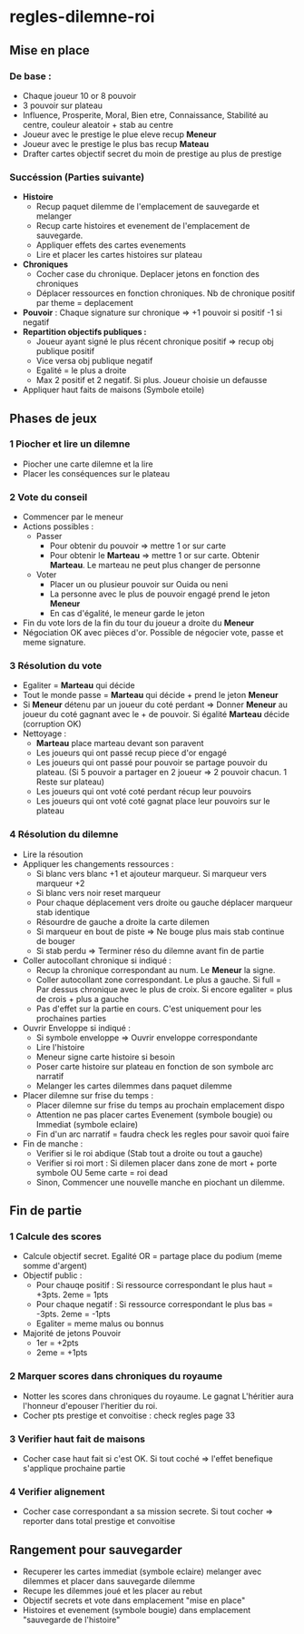 # regles-dilemne-roi

## Mise en place
### De base :
  - Chaque joueur 10 or 8 pouvoir
  - 3 pouvoir sur plateau
  - Influence, Prosperite, Moral, Bien etre, Connaissance, Stabilité au centre, couleur aleatoir + stab au centre
  - Joueur avec le prestige le plue eleve recup **Meneur**
  - Joueur avec le prestige le plus bas recup **Mateau**
  - Drafter cartes objectif secret du moin de prestige au plus de prestige

### Succéssion (Parties suivante)
  - **Histoire**
    - Recup paquet dilemme de l'emplacement de sauvegarde et melanger
    - Recup carte histoires et evenement de l'emplacement de sauvegarde.
    - Appliquer effets des cartes evenements
    - Lire et placer les cartes histoires sur plateau
  - **Chroniques**
    - Cocher case du chronique. Deplacer jetons en fonction des chroniques
    - Déplacer ressources en fonction chroniques. Nb de chronique positif par theme = deplacement
  - **Pouvoir** : Chaque signature sur chronique => +1 pouvoir si positif -1 si negatif
  - **Repartition objectifs publiques :**
    - Joueur ayant signé le plus récent chronique positif => recup obj publique positif
    - Vice versa obj publique negatif
    - Egalité = le plus a droite
    - Max 2 positif et 2 negatif. Si plus. Joueur choisie un defausse
  - Appliquer haut faits de maisons (Symbole etoile)

## Phases de jeux

### 1 Piocher et lire un dilemne
  - Piocher une carte dilemne et la lire
  - Placer les conséquences sur le plateau

### 2 Vote du conseil

  - Commencer par le meneur
  - Actions possibles :
    + Passer
      + Pour obtenir du pouvoir => mettre 1 or sur carte
      + Pour obtenir le **Marteau** => mettre 1 or sur carte. Obtenir **Marteau**. Le marteau ne peut plus changer de personne
    + Voter
      + Placer un ou plusieur pouvoir sur Ouida ou neni
      + La personne avec le plus de pouvoir engagé prend le jeton **Meneur**
      + En cas d'égalité, le meneur garde le jeton
  - Fin du vote lors de la fin du tour du joueur a droite du **Meneur**
  - Négociation OK avec pièces d'or. Possible de négocier vote, passe et meme signature.

### 3 Résolution du vote 
  - Egaliter = **Marteau** qui décide
  - Tout le monde passe = **Marteau** qui décide + prend le jeton **Meneur**
  - Si **Meneur** détenu par un joueur du coté perdant => Donner **Meneur** au joueur du coté gagnant avec le + de pouvoir. Si égalité **Marteau** décide (corruption OK)
  - Nettoyage :
    + **Marteau** place marteau devant son paravent
    + Les joueurs qui ont passé recup piece d'or engagé
    + Les joueurs qui ont passé pour pouvoir se partage pouvoir du plateau. (Si 5 pouvoir a partager en 2 joueur => 2 pouvoir chacun. 1 Reste sur plateau)
    + Les joueurs qui ont voté coté perdant récup leur pouvoirs
    + Les joueurs qui ont voté coté gagnat place leur pouvoirs sur le plateau

### 4 Résolution du dilemne
  - Lire la résoution
  - Appliquer les changements ressources :
    + Si blanc vers blanc +1 et ajouteur marqueur. Si marqueur vers marqueur +2
    + Si blanc vers noir reset marqueur
    + Pour chaque déplacement vers droite ou gauche déplacer marqueur stab identique
    + Résourdre de gauche a droite la carte dilemen
    + Si marqueur en bout de piste => Ne bouge plus mais stab continue de bouger
    + Si stab perdu => Terminer réso du dilemne avant fin de partie
  - Coller autocollant chronique si indiqué :
    + Recup la chronique correspondant au num. Le **Meneur** la signe.
    + Coller autocollant zone correspondant. Le plus a gauche. Si full = Par dessus chronique avec le plus de croix. Si encore egaliter = plus de crois + plus a gauche
    + Pas d'effet sur la partie en cours. C'est uniquement pour les prochaines parties
  - Ouvrir Enveloppe si indiqué :
    + Si symbole enveloppe => Ouvrir enveloppe correspondante
    + Lire l'histoire
    + Meneur signe carte histoire si besoin
    + Poser carte histoire sur plateau en fonction de son symbole arc narratif
    + Melanger les cartes dilemmes dans paquet dilemme
  - Placer dilemne sur frise du temps :
    + Placer dilemne sur frise du temps au prochain emplacement dispo
    + Attention ne pas placer cartes Evenement (symbole bougie) ou Immediat (symbole eclaire)
    + Fin d'un arc narratif = faudra check les regles pour savoir quoi faire
  - Fin de manche :
    + Verifier si le roi abdique (Stab tout a droite ou tout a gauche)
    + Verifier si roi mort : Si dilemen placer dans zone de mort + porte symbole OU 5eme carte = roi dead 
    + Sinon, Commencer une nouvelle manche en piochant un dilemme.

## Fin de partie
### 1 Calcule des scores
  - Calcule objectif secret. Egalité OR = partage place du podium (meme somme d'argent)
  - Objectif public :
    + Pour chauqe positif : Si ressource correspondant le plus haut = +3pts. 2eme = 1pts
    + Pour chaque negatif : Si ressource correspondant le plus bas = -3pts. 2eme = -1pts
    + Egaliter = meme malus ou bonnus
  - Majorité de jetons Pouvoir
    + 1er = +2pts
    + 2eme = +1pts
    
### 2 Marquer scores dans chroniques du royaume
  - Notter les scores dans chroniques du royaume. Le gagnat L'héritier aura l'honneur d'epouser l'heritier du roi.
  - Cocher pts prestige et convoitise : check regles page 33

### 3 Verifier haut fait de maisons
  - Cocher case haut fait si c'est OK. Si tout coché => l'effet benefique s'applique prochaine partie

### 4 Verifier alignement
  - Cocher case correspondant a sa mission secrete. Si tout cocher => reporter dans total prestige et convoitise


## Rangement pour sauvegarder
  - Recuperer les cartes immediat (symbole eclaire) melanger avec dilemmes et placer dans sauvegarde dilemme
  - Recupe les dilemmes joué et les placer au rebut
  - Objectif secrets et vote dans emplacement "mise en place"
  - Histoires et evenement (symbole bougie) dans emplacement "sauvegarde de l'histoire"
